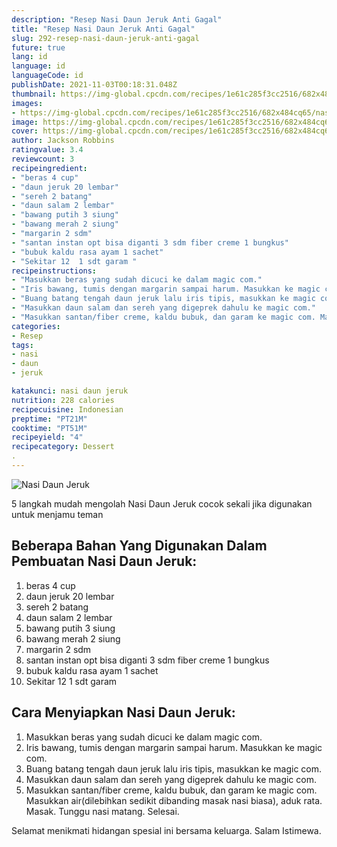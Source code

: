 ```yaml
---
description: "Resep Nasi Daun Jeruk Anti Gagal"
title: "Resep Nasi Daun Jeruk Anti Gagal"
slug: 292-resep-nasi-daun-jeruk-anti-gagal
future: true
lang: id
language: id
languageCode: id
publishDate: 2021-11-03T00:18:31.048Z 
thumbnail: https://img-global.cpcdn.com/recipes/1e61c285f3cc2516/682x484cq65/nasi-daun-jeruk-foto-resep-utama.png
images:
- https://img-global.cpcdn.com/recipes/1e61c285f3cc2516/682x484cq65/nasi-daun-jeruk-foto-resep-utama.png
image: https://img-global.cpcdn.com/recipes/1e61c285f3cc2516/682x484cq65/nasi-daun-jeruk-foto-resep-utama.png
cover: https://img-global.cpcdn.com/recipes/1e61c285f3cc2516/682x484cq65/nasi-daun-jeruk-foto-resep-utama.png
author: Jackson Robbins
ratingvalue: 3.4
reviewcount: 3
recipeingredient:
- "beras 4 cup"
- "daun jeruk 20 lembar"
- "sereh 2 batang"
- "daun salam 2 lembar"
- "bawang putih 3 siung"
- "bawang merah 2 siung"
- "margarin 2 sdm"
- "santan instan opt bisa diganti 3 sdm fiber creme 1 bungkus"
- "bubuk kaldu rasa ayam 1 sachet"
- "Sekitar 12  1 sdt garam "
recipeinstructions:
- "Masukkan beras yang sudah dicuci ke dalam magic com."
- "Iris bawang, tumis dengan margarin sampai harum. Masukkan ke magic com."
- "Buang batang tengah daun jeruk lalu iris tipis, masukkan ke magic com."
- "Masukkan daun salam dan sereh yang digeprek dahulu ke magic com."
- "Masukkan santan/fiber creme, kaldu bubuk, dan garam ke magic com. Masukkan air(dilebihkan sedikit dibanding masak nasi biasa), aduk rata. Masak. Tunggu nasi matang. Selesai."
categories:
- Resep
tags:
- nasi
- daun
- jeruk

katakunci: nasi daun jeruk 
nutrition: 228 calories
recipecuisine: Indonesian
preptime: "PT21M"
cooktime: "PT51M"
recipeyield: "4"
recipecategory: Dessert
. 
---
```



![Nasi Daun Jeruk](https://img-global.cpcdn.com/recipes/1e61c285f3cc2516/682x484cq65/nasi-daun-jeruk-foto-resep-utama.png)

5 langkah mudah mengolah  Nasi Daun Jeruk cocok sekali jika digunakan untuk menjamu teman

<!--inarticleads1-->

## Beberapa Bahan Yang Digunakan Dalam Pembuatan Nasi Daun Jeruk:

1. beras 4 cup
1. daun jeruk 20 lembar
1. sereh 2 batang
1. daun salam 2 lembar
1. bawang putih 3 siung
1. bawang merah 2 siung
1. margarin 2 sdm
1. santan instan opt bisa diganti 3 sdm fiber creme 1 bungkus
1. bubuk kaldu rasa ayam 1 sachet
1. Sekitar 12  1 sdt garam 



<!--inarticleads2-->

## Cara Menyiapkan Nasi Daun Jeruk:

1. Masukkan beras yang sudah dicuci ke dalam magic com.
1. Iris bawang, tumis dengan margarin sampai harum. Masukkan ke magic com.
1. Buang batang tengah daun jeruk lalu iris tipis, masukkan ke magic com.
1. Masukkan daun salam dan sereh yang digeprek dahulu ke magic com.
1. Masukkan santan/fiber creme, kaldu bubuk, dan garam ke magic com. Masukkan air(dilebihkan sedikit dibanding masak nasi biasa), aduk rata. Masak. Tunggu nasi matang. Selesai.




Selamat menikmati hidangan spesial ini bersama keluarga. Salam Istimewa.
